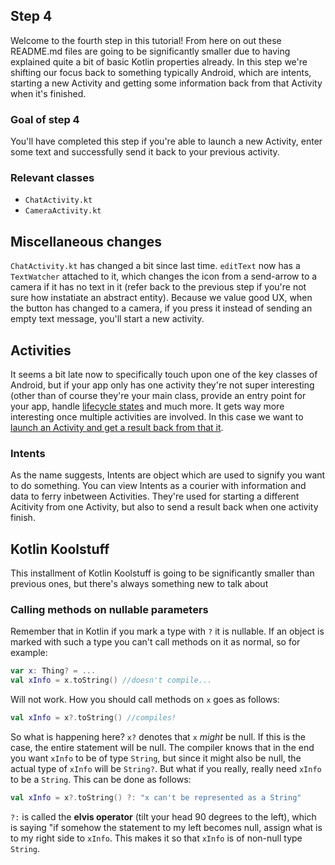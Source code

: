 ## Step 4
Welcome to the fourth step in this tutorial! From here on out these README.md files are going to be significantly smaller due to having explained quite a bit of basic Kotlin properties already. In this step we're shifting our focus back to something typically Android, which are intents, starting a new Activity and getting some information back from that Activity when it's finished.

### Goal of step 4
You'll have completed this step if you're able to launch a new Activity, enter some text and successfully send it back to your previous activity.

### Relevant classes
* `ChatActivity.kt`
* `CameraActivity.kt`

## Miscellaneous changes
`ChatActivity.kt` has changed a bit since last time. `editText` now has a `TextWatcher` attached to it, which changes the icon from a send-arrow to a camera if it has no text in it (refer back to the previous step if you're not sure how instatiate an abstract entity). Because we value good UX, when the button has changed to a camera, if you press it instead of sending an empty text message, you'll start a new activity.

## Activities
It seems a bit late now to specifically touch upon one of the key classes of Android, but if your app only has one activity they're not super interesting (other than of course they're your main class, provide an entry point for your app, handle [lifecycle states](https://developer.android.com/guide/components/activities/activity-lifecycle.html) and much more. It gets way more interesting once multiple activities are involved. In this case we want to [launch an Activity and get a result back from that it](https://developer.android.com/training/basics/intents/result.html#StartActivity).

### Intents
As the name suggests, Intents are object which are used to signify you want to do something. You can view Intents as a courier with information and data to ferry inbetween Activities. They're used for starting a different Acitivity from one Activity, but also to send a result back when one activity finish.

## Kotlin Koolstuff
This installment of Kotlin Koolstuff is going to be significantly smaller than previous ones, but there's always something new to talk about

### Calling methods on nullable parameters
Remember that in Kotlin if you mark a type with `?` it is nullable. If an object is marked with such a type you can't call methods on it as normal, so for example:
```kotlin
var x: Thing? = ...
val xInfo = x.toString() //doesn't compile...
```
Will not work. How you should call methods on `x` goes as follows:
```kotlin
val xInfo = x?.toString() //compiles!
```
So what is happening here? `x?` denotes that `x` *might* be null. If this is the case, the entire statement will be null. The compiler knows that in the end you want `xInfo` to be of type `String`, but since it might also be null, the actual type of `xInfo` will be `String?`. But what if you really, really need `xInfo` to be a `String`. This can be done as follows: 
```kotlin
val xInfo = x?.toString() ?: "x can't be represented as a String"
```
`?:` is called the **elvis operator** (tilt your head 90 degrees to the left), which is saying "if somehow the statement to my left becomes null, assign what is to my right side to `xInfo`. This makes it so that `xInfo` is of non-null type `String`.
